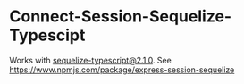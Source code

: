 # Connect-Session-Sequelize-Typescipt

Works with sequelize-typescript@2.1.0. See https://www.npmjs.com/package/express-session-sequelize